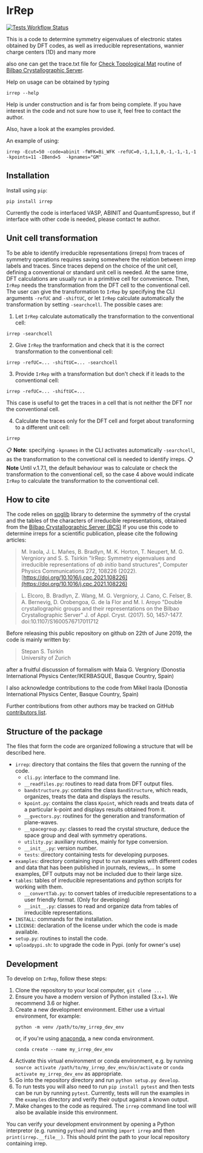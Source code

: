 # IrRep

[![Tests Workflow Status](https://github.com/stepan-tsirkin/irrep/workflows/tests/badge.svg)](https://github.com/stepan-tsirkin/irrep/actions?query=workflow%3Atests)

This is a code to determine symmetry eigenvalues of electronic states obtained by DFT codes, as well as irreducible representations, 
wannier charge centers (1D) and many more

also one can get the trace.txt file for [Check Topological Mat](http://www.cryst.ehu.es/cgi-bin/cryst/programs/topological.pl) routine 
of [Bilbao Crystallographic Server](https://www.cryst.ehu.es).

Help on usage can be obtained by typing

```
irrep --help
```

Help is under construction and is far from being complete. If you have interest in the code and not sure how to use it, 
feel free to contact the author.

Also, have a look at the examples provided.

An example of using: 

```
irrep -Ecut=50 -code=abinit -fWFK=Bi_WFK -refUC=0,-1,1,1,0,-1,-1,-1,-1  -kpoints=11 -IBend=5  -kpnames="GM"
```


## Installation

Install using `pip`:

```
pip install irrep
```

Currently the code is interfaced VASP, ABINIT and QuantumEspresso, but if interface with other code is needed, please contact te author.

## Unit cell transformation

To be able to identify irreducible representations (irreps) from traces of symmetry operations requires saving somewhere the relation between irrep labels and traces. Since traces depend on the choice of the unit cell, defining a conventional or standard unit cell is needed.
At the same time, DFT calculations are usually run in a primitive cell for convenience. Then, `IrRep` needs the transformation from the DFT cell to the conventional cell. The user can give the transformation to `IrRep` by specifying the CLI arguments `-refUC` and `-shiftUC`, or let `IrRep` calculate automatically the transformation by setting `-searchcell`. The possible cases are:

1. Let `IrRep` calculate automatically the transformation to the conventional cell:
```
irrep -searchcell
```

2. Give `IrRep` the tranformation and check that it is the correct transformation to the conventional cell:
```
irrep -refUC=... -shiftUC=... -searchcell
```

3. Provide `IrRep` with a transformation but don't check if it leads to the conventional cell:
```
irrep -refUC=... -shiftUC=...
```
This case is useful to get the traces in a cell that is not neither the DFT nor the conventional cell.

4. Calculate the traces only for the DFT cell and forget about transforming to a different unit cell:
```
irrep
```
:clipboard: **Note**: specifying `-kpnames` in the CLI activates automatically `-searchcell`, as the transformation to the convetional cell is needed to identify irreps.
:clipboard: **Note** Until v.1.7.1, the default behaviour was to calculate or check the transformation to the conventional cell, so the case 4 above would indicate `IrRep` to calculate the transformation to the conventional cell.

## How to cite

The code relies on [spglib](https://github.com/atztogo/spglib) library to determine the symmetry of the crystal
and the tables of the characters of irreducible representations, obtained from the [Bilbao Crystallographic Server (BCS)](http://www.cryst.ehu.es/)
If you use this code to determine irreps for a scientific publication, please cite the following articles:

> M. Iraola, J. L. Mañes, B. Bradlyn, M. K. Horton, T. Neupert, M. G. Vergniory and S. S. Tsirkin "IrRep: Symmetry eigenvalues and irreducible representations of *ab initio* band structures", Computer Physics Communications 272, 108226 (2022). [https://doi.org/10.1016/j.cpc.2021.108226](https://doi.org/10.1016/j.cpc.2021.108226)

> L. Elcoro, B. Bradlyn, Z. Wang, M. G. Vergniory, J. Cano, C. Felser, B. A. Bernevig, D. Orobengoa, G. de la Flor and M. I. Aroyo
"Double crystallographic groups and their representations on the Bilbao Crystallographic Server"
J. of Appl. Cryst. (2017). 50, 1457-1477. doi:10.1107/S1600576717011712

Before releasing this public repository on github on 22th of June 2019, 
the code is mainly written by:

> Stepan S. Tsirkin   
> University of Zurich  

after a fruitful discussion of formalism with Maia G. Vergniory (Donostia International Physics Center/IKERBASQUE, Basque Country, Spain) 

I also acknowledge contributions to the code from Mikel Iraola (Donostia International Physics Center, Basque Country, Spain) 

Further contributions from other authors may be tracked on GitHub [contributors list](https://github.com/stepan-tsirkin/irrep/graphs/contributors). 


## Structure of the package

The files that form the code are organized following a structure that will be described here.

- `irrep`: directory that contains the files that govern the running of the code.
  - `cli.py`: interface to the command line.
  - `__readfiles.py`: routines to read data from DFT output files.
  - `bandstructure.py`: contains the class `BandStructure`, which reads, organizes, treats the data and displays the results.
  - `kpoint.py`: contains the class `Kpoint`, which reads and treats data of a particular k-point and displays results obtained from it.
  - `__gvectors.py`: routines for the generation and transformation of plane-waves.
  - `__spacegroup.py`: classes to read the crystal structure, deduce the space group and deal with symmetry operations.
  - `utility.py`: auxiliary routines, mainly for type conversion.
  - `__init__.py`: version number.
  - `tests`: directory containing tests for developing purposes.
- `examples`: directory containing input to run examples with different codes and data that has been published in journals, reviews,... In some examples, DFT outputs may not be included due to their large size.
- `tables`: tables of irreducible representations and python scripts for working with them. 
  - `__convertTab.py`: to convert tables of irreducible representations to a user friendly format. (Only for developing)
  - `__init__.py`: classes to read and organize data from tables of irreducible representations.
- `INSTALL`: commands for the installation.
- `LICENSE`: declaration of the license under which the code is made available.
- `setup.py`: routines to install the code.
- `uploadpypi.sh`: to upgrade the code in Pypi. (only for owner's use)

## Development

To develop on `IrRep`, follow these steps:

1. Clone the repository to your local computer, `git clone ...`
2. Ensure you have a modern version of Python installed (3.x+). We recommend 3.6 or higher.
3. Create a new development environment. Either use a virtual environment, for example:
   ```
   python -m venv /path/to/my_irrep_dev_env
   ```
   or, if you're using [anaconda](), a new conda environment.
   ```
   conda create --name my_irrep_dev_env
   ```
4. Activate this virtual environment or conda environment, e.g. by running 
   `source activate /path/to/my_irrep_dev_env/bin/activate` or 
   `conda activate my_irrep_dev_env` as appropriate.
5. Go into the repository directory and run `python setup.py develop`.
6. To run tests you will also need to run `pip install pytest` and then 
   tests can be run by running `pytest`. Currently, tests will run the 
   examples in the `examples` directory and verify their output against a 
   known output.
7. Make changes to the code as required. The `irrep` command line tool 
   will also be available inside this environment.

You can verify your development environment by opening a Python interpretor 
(e.g. running `python`) and running `import irrep` and then `print(irrep.__file__)`.
This should print the path to your local repository containing irrep.
